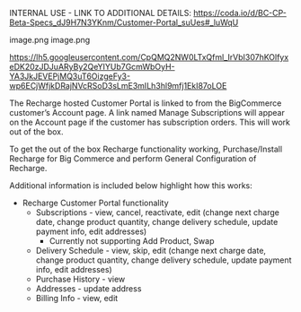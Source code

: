 INTERNAL USE - LINK TO ADDITIONAL DETAILS: https://coda.io/d/BC-CP-Beta-Specs_dJ9H7N3YKnm/Customer-Portal_suUes#_luWqU

image.png
                                                               image.png

https://lh5.googleusercontent.com/CpQMQ2NW0LTxQfml_IrVbI307hKOlfyxeDK20zJDJuARyBy2QeYIYUb7GcmWbOyH-YA3JkJEVEPjMQ3uT6OizgeFy3-wp6ECjWfjkDRajNVcRSoD3sLmE3mILh3hl9mfj1EkI87oLOE

The Recharge hosted Customer Portal is linked to from the BigCommerce customer’s Account page. A link named Manage Subscriptions will appear on the Account page if the customer has subscription orders. This will work out of the box.  

To get the out of the box Recharge functionality working, Purchase/Install Recharge for Big Commerce and perform General Configuration of Recharge.

Additional information is included below highlight how this works:
* Recharge Customer Portal functionality
  * Subscriptions - view, cancel, reactivate, edit (change next charge date, change product quantity, change delivery schedule, update payment info, edit addresses)
    * Currently not supporting Add Product, Swap
  * Delivery Schedule - view, skip, edit (change next charge date, change product quantity, change delivery schedule, update payment info, edit addresses)
  * Purchase History - view
  * Addresses - update address
  * Billing Info - view, edit